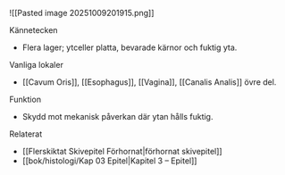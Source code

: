 ![[Pasted image 20251009201915.png]]

Kännetecken
- Flera lager; ytceller platta, bevarade kärnor och fuktig yta.

Vanliga lokaler
- [[Cavum Oris]], [[Esophagus]], [[Vagina]], [[Canalis Analis]] övre del.

Funktion
- Skydd mot mekanisk påverkan där ytan hålls fuktig.

Relaterat
- [[Flerskiktat Skivepitel Förhornat|förhornat skivepitel]]
- [[bok/histologi/Kap 03 Epitel|Kapitel 3 – Epitel]]

